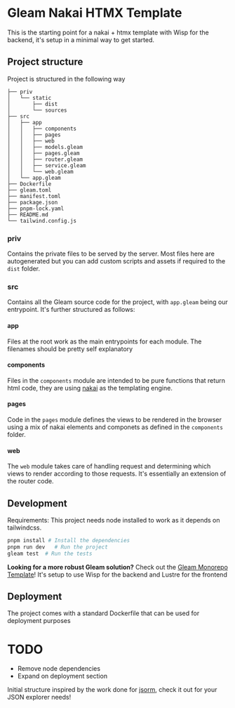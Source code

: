 # Gleam Nakai HTMX Template

This is the starting point for a nakai + htmx template with Wisp for the backend, it's setup in a minimal way to get started.

## Project structure

Project is structured in the following way

```
├── priv
│   └── static
│       ├── dist
│       └── sources
├── src
│   ├── app
│   │   ├── components
│   │   ├── pages
│   │   ├── web
│   │   ├── models.gleam
│   │   ├── pages.gleam
│   │   ├── router.gleam
│   │   ├── service.gleam
│   │   └── web.gleam
│   └── app.gleam
├── Dockerfile
├── gleam.toml
├── manifest.toml
├── package.json
├── pnpm-lock.yaml
├── README.md
└── tailwind.config.js
```

### priv

Contains the private files to be served by the server. Most files here are autogenerated but you can add custom scripts and assets if required to the `dist` folder.

### src

Contains all the Gleam source code for the project, with `app.gleam` being our entrypoint. It's further structured as follows:

#### app

Files at the root work as the main entrypoints for each module. The filenames should be pretty self explanatory

#### components

Files in the `components` module are intended to be pure functions that return html code, they are using [nakai](https://github.com/nakaixo/nakai) as the templating engine.

#### pages

Code in the `pages` module defines the views to be rendered in the browser using a mix of nakai elements and componets as defined in the `components` folder.

#### web

The `web` module takes care of handling request and determining which views to render according to those requests. It's essentially an extension of the router code.


## Development

Requirements: This project needs node installed to work as it depends on tailwindcss.

```sh
pnpm install # Install the dependencies
pnpm run dev   # Run the project
gleam test  # Run the tests
```

**Looking for a more robust Gleam solution?** 
Check out the [Gleam Monorepo Template](https://github.com/sandsower/gleam-monorepo-template)! It's setup to use Wisp for the backend and Lustre for the frontend 

## Deployment

The project comes with a standard Dockerfile that can be used for deployment purposes

# TODO

- Remove node dependencies
- Expand on deployment section

Initial structure inspired by the work done for [jsorm](https://github.com/aosasona/jsorm), check it out for your JSON explorer needs!

